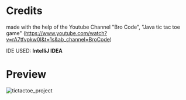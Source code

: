# Credits 
made with the help of the Youtube Channel "Bro Code", "Java tic tac toe game" (https://www.youtube.com/watch?v=rA7tfvpkw0I&t=1s&ab_channel=BroCode)

IDE USED: **IntelliJ IDEA**

# Preview
![tictactoe_project](https://github.com/Andu02/Simple_TicTacToe_Project/assets/133790348/36777a31-8171-42c0-bf3f-e77a7e5a0cbd)
